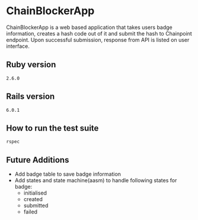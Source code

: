 ChainBlockerApp
======

ChainBlockerApp is a web based application that takes users badge information, creates a hash code out of it and submit the hash to Chainpoint endpoint. Upon successful submission, response from API is listed on user interface.


Ruby version
--------
    2.6.0

Rails version
--------
    6.0.1

How to run the test suite
--------
    rspec

Future Additions
--------

  - Add badge table to save badge information
  - Add states and state machine(aasm) to handle following states for badge:
    - initialised
    - created
    - submitted
    - failed

